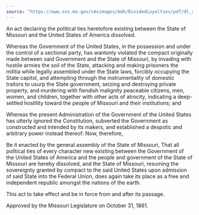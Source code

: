 ```yaml
---
source: "https://www.sos.mo.gov/cmsimages/mdh/DividedLoyalties/pdf/dl_atour_08.pdf"
---
```


An act declaring the political ties heretofore existing between the State of Missouri and the United States of America dissolved.

Whereas the Government of the United States, in the possession and under the control of a sectional party, has wantonly violated the compact originally made between said Government and the State of Missouri, by invading with hostile armies the soil of the State, attacking and making prisoners the militia while legally assembled under the State laws, forcibly occupying the State capitol, and attempting through the instrumentality of domestic traitors to usurp the State government, seizing and destroying private property, and murdering with fiendish malignity peaceable citizens, men, women, and children, together with other acts of atrocity, indicating a deep-settled hostility toward the people of Missouri and their institutions; and

Whereas the present Administration of the Government of the United States has utterly ignored the Constitution, subverted the Government as constructed and intended by its makers, and established a despotic and arbitrary power instead thereof: Now, therefore,

Be it enacted by the general assembly of the State of Missouri, That all political ties of every character new existing between the Government of the United States of America and the people and government of the State of Missouri are hereby dissolved, and the State of Missouri, resuming the sovereignty granted by compact to the said United States upon admission of said State into the Federal Union, does again take its place as a free and independent republic amongst the nations of the earth.

This act to take effect and be in force from and after its passage.

Approved by the Missouri Legislature on October 31, 1861.


